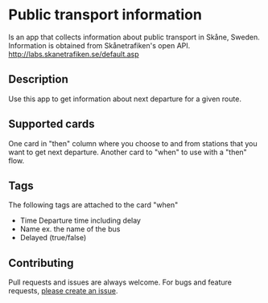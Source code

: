 # Public transport information
Is an app that collects information about public transport in Skåne, Sweden.
Information is obtained from Skånetrafiken's open API.
http://labs.skanetrafiken.se/default.asp 

## Description
Use this app to get information about next departure for a given route.

## Supported cards
One card in "then" column where you choose to and from stations that you want to get next departure.
Another card to "when" to use with a "then" flow.

## Tags
The following tags are attached to the card "when"
- Time      Departure time including delay
- Name      ex. the name of the bus
- Delayed   (true/false)

## Contributing

Pull requests and issues are always welcome.
For bugs and feature requests, [please create an issue](https://github.com/Makanz/se.marcussite.pubtransportskane/issues).
